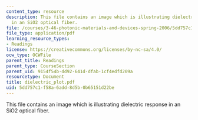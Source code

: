 ```yaml
---
content_type: resource
description: This file contains an image which is illustrating dielectric response
  in an SiO2 optical fiber.
file: /courses/3-46-photonic-materials-and-devices-spring-2006/5dd757c1f58a6add8d5b0b65151d22be_dielectric_plot.pdf
file_type: application/pdf
learning_resource_types:
- Readings
license: https://creativecommons.org/licenses/by-nc-sa/4.0/
ocw_type: OCWFile
parent_title: Readings
parent_type: CourseSection
parent_uid: 9154f54b-dd92-641d-dfab-1cf4edfd209a
resourcetype: Document
title: dielectric_plot.pdf
uid: 5dd757c1-f58a-6add-8d5b-0b65151d22be
---
```

This file contains an image which is illustrating dielectric response in an SiO2 optical fiber.